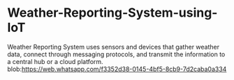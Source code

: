 # Weather-Reporting-System-using-IoT
Weather Reporting System uses sensors and devices that gather weather data, connect through messaging protocols, and transmit the information to a central hub or a cloud platform.
blob:https://web.whatsapp.com/f3352d38-0145-4bf5-8cb9-7d2caba0a334

